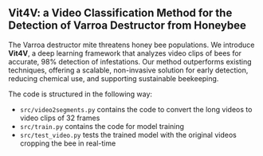 ## Vit4V: a Video Classification Method for the Detection of Varroa Destructor from Honeybee

The Varroa destructor mite threatens honey bee populations. We introduce **Vit4V**, a deep learning framework that analyzes video clips of bees for accurate, 98% detection of infestations. Our method outperforms existing techniques, offering a scalable, non-invasive solution for early detection, reducing chemical use, and supporting sustainable beekeeping.

The code is structured in the following way:
- `src/video2segments.py` contains the code to convert the long videos to video clips of 32 frames
- `src/train.py` contains the code for model training
- `src/test_video.py` tests the trained model with the original videos cropping the bee in real-time


